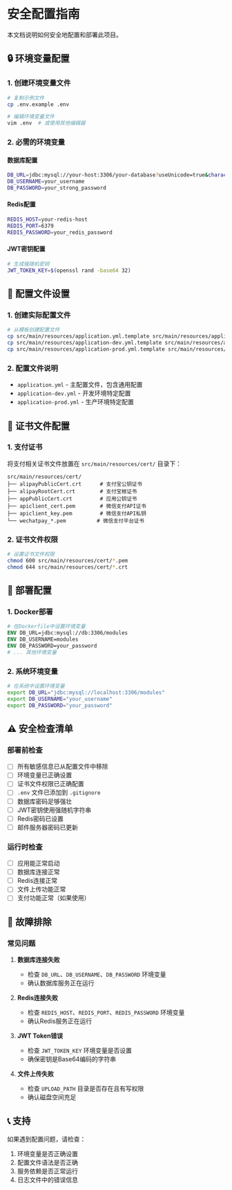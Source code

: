 # 安全配置指南

本文档说明如何安全地配置和部署此项目。

## 🔒 环境变量配置

### 1. 创建环境变量文件

```bash
# 复制示例文件
cp .env.example .env

# 编辑环境变量文件
vim .env  # 或使用其他编辑器
```

### 2. 必需的环境变量

#### 数据库配置
```bash
DB_URL=jdbc:mysql://your-host:3306/your-database?useUnicode=true&characterEncoding=utf8&useSSL=false&serverTimezone=GMT%2B8
DB_USERNAME=your_username
DB_PASSWORD=your_strong_password
```

#### Redis配置
```bash
REDIS_HOST=your-redis-host
REDIS_PORT=6379
REDIS_PASSWORD=your_redis_password
```

#### JWT密钥配置
```bash
# 生成强随机密钥
JWT_TOKEN_KEY=$(openssl rand -base64 32)
```

## 📁 配置文件设置

### 1. 创建实际配置文件

```bash
# 从模板创建配置文件
cp src/main/resources/application.yml.template src/main/resources/application.yml
cp src/main/resources/application-dev.yml.template src/main/resources/application-dev.yml
cp src/main/resources/application-prod.yml.template src/main/resources/application-prod.yml
```

### 2. 配置文件说明

- `application.yml` - 主配置文件，包含通用配置
- `application-dev.yml` - 开发环境特定配置
- `application-prod.yml` - 生产环境特定配置

## 🔐 证书文件配置

### 1. 支付证书

将支付相关证书文件放置在 `src/main/resources/cert/` 目录下：

```
src/main/resources/cert/
├── alipayPublicCert.crt      # 支付宝公钥证书
├── alipayRootCert.crt        # 支付宝根证书
├── appPublicCert.crt         # 应用公钥证书
├── apiclient_cert.pem        # 微信支付API证书
├── apiclient_key.pem         # 微信支付API私钥
└── wechatpay_*.pem          # 微信支付平台证书
```

### 2. 证书文件权限

```bash
# 设置证书文件权限
chmod 600 src/main/resources/cert/*.pem
chmod 644 src/main/resources/cert/*.crt
```

## 🚀 部署配置

### 1. Docker部署

```dockerfile
# 在Dockerfile中设置环境变量
ENV DB_URL=jdbc:mysql://db:3306/modules
ENV DB_USERNAME=modules
ENV DB_PASSWORD=your_password
# ... 其他环境变量
```

### 2. 系统环境变量

```bash
# 在系统中设置环境变量
export DB_URL="jdbc:mysql://localhost:3306/modules"
export DB_USERNAME="your_username"
export DB_PASSWORD="your_password"
```

## ⚠️ 安全检查清单

### 部署前检查

- [ ] 所有敏感信息已从配置文件中移除
- [ ] 环境变量已正确设置
- [ ] 证书文件权限已正确配置
- [ ] `.env` 文件已添加到 `.gitignore`
- [ ] 数据库密码足够强壮
- [ ] JWT密钥使用强随机字符串
- [ ] Redis密码已设置
- [ ] 邮件服务器密码已更新

### 运行时检查

- [ ] 应用能正常启动
- [ ] 数据库连接正常
- [ ] Redis连接正常
- [ ] 文件上传功能正常
- [ ] 支付功能正常（如果使用）

## 🔧 故障排除

### 常见问题

1. **数据库连接失败**
   - 检查 `DB_URL`、`DB_USERNAME`、`DB_PASSWORD` 环境变量
   - 确认数据库服务正在运行

2. **Redis连接失败**
   - 检查 `REDIS_HOST`、`REDIS_PORT`、`REDIS_PASSWORD` 环境变量
   - 确认Redis服务正在运行

3. **JWT Token错误**
   - 检查 `JWT_TOKEN_KEY` 环境变量是否设置
   - 确保密钥是Base64编码的字符串

4. **文件上传失败**
   - 检查 `UPLOAD_PATH` 目录是否存在且有写权限
   - 确认磁盘空间充足

## 📞 支持

如果遇到配置问题，请检查：
1. 环境变量是否正确设置
2. 配置文件语法是否正确
3. 服务依赖是否正常运行
4. 日志文件中的错误信息
